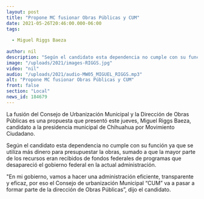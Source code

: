 ```yaml
---
layout: post
title: "Propone MC fusionar Obras Públicas y CUM"
date: 2021-05-26T20:46:00.000-06:00
tags:
  
  - Miguel Riggs Baeza
  
author: nil
description: "Según el candidato esta dependencia no cumple con su función."
image: "/uploads/2021/images-RIGGS.jpg"
video: "nil"
audio: "/uploads/2021/audio-MW05_MIGUEL_RIGGS.mp3"
alt: "Propone MC fusionar Obras Públicas y CUM"
front: false
section: "Local"
news_id: 184679
---
```


La fusión del Consejo de Urbanización Municipal y la Dirección de Obras Públicas es una propuesta que presentó este jueves, Miguel Riggs Baeza, candidato a la presidencia municipal de Chihuahua por Movimiento Ciudadano. 

Según el candidato esta dependencia no cumple con su función ya que se utiliza más dinero para presupuestar la obras, sumado a que la mayor parte de los recursos eran recibidos de fondos federales de programas que desapareció el gobierno federal en la actual administración.

"En mi gobierno, vamos a hacer una administración eficiente, transparente y eficaz, por eso el Consejo de urbanización Municipal “CUM” va a pasar a formar parte de la dirección de Obras Públicas”, dijo el candidato. 
